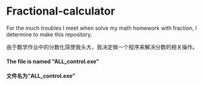 # Fractional-calculator
For the much troubles I meet when solve my math homework with fraction, I determine to make this repository.

由于数学作业中的分数化简使我头大，我决定做一个程序来解决分数的相关操作。

#### The file is named "ALL_control.exe"
#### 文件名为“ALL_control.exe”
